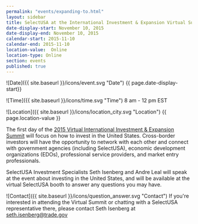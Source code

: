 ```yaml
---
permalink: "events/expanding-to.html"
layout: sidebar
title: SelectUSA at the International Investment & Expansion Virtual Summit
date-display-start: November 10, 2015
date-display-end: November 10, 2015
calendar-start: 2015-11-10
calendar-end: 2015-11-10
location-value:  Online
location-type: Online
section: events
published: true
---
```

![Date]({{ site.baseurl }}/icons/event.svg "Date") {{ page.date-display-start}}

![Time]({{ site.baseurl }}/icons/time.svg "Time") 8 am - 12 pm EST

![Location]({{ site.baseurl }}/icons/location_city.svg "Location") {{ page.location-value }}

The first day of the [2015 Virtual International Investment & Expansion Summit](http://expandingto.com/ourvirtualevents/) will focus on how to invest in the United States. Cross-border investors will have the opportunity to network with each other and connect with government agencies (including SelectUSA), economic development organizations (EDOs), professional service providers, and market entry professionals.

SelectUSA Investment Specialists Seth Isenberg and Andre Leal will speak at the event about investing in the United States, and will be available at the virtual SelectUSA booth to answer any questions you may have. 

![Contact]({{ site.baseurl }}/icons/question_answer.svg "Contact") If you're interested in attending the Virtual Summit or chatting with a SelectUSA representative there, please contact Seth Isenberg at [seth.isenberg@trade.gov](mailto:seth.isenberg@trade.gov)

